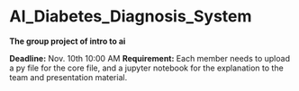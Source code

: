 # AI_Diabetes_Diagnosis_System
<b> The group project of intro to ai</b>

<b>Deadline:</b> Nov. 10th 10:00 AM 
<b>Requirement:</b> Each member needs to upload a py file for the core file, and a jupyter notebook for the explanation to the team and presentation material.
